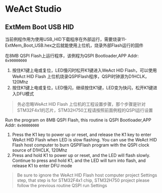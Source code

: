 # WeAct Studio

## ExtMem Boot USB HID

当前例程作用为使用USB_HID下载程序在外部运行，需要烧录11-ExtMem_Boot_USB.hex之后就能使用上位机，烧录外部Flash运行的固件

在8MB QSPI Flash上运行程序，该例程为QSPI Bootloader,APP Addr: `0x90000000`

1. 按住K1键上电或复位，LED慢闪时松开K1键进入WeAct HID Flash，可以使用WeAct HID Flash 上位机烧录QSPIFlash程序，QSPI时钟源为D1HCLK，120Mhz
2. 按住K1键上电或复位，LED慢闪，继续按住K1键，LED变为快闪，松开K1键进入DFU模式

> 务必忽略WeAct HID Flash 上位机的工程设置步骤，那个步骤是针对STM32F4x1的芯片，STM32H750工程请按照前面例程的QSPI运行设置

Run the program on 8MB QSPI Flash, this routine is QSPI Bootloader,APP Addr: `0x90000000`

1. Press the K1 key to power up or reset, and release the K1 key to enter WeAct HID Flash when LED is slow flashing. You can use the WeAct HID Flash host computer to burn QSPIFlash program with the QSPI clock source of D1HCLK, 120Mhz
2. Press and hold K1 to power up or reset, and the LED will flash slowly. Continue to press and hold K1, and the LED will turn into flash, and release K1 to enter DFU mode

> Be sure to ignore the WeAct HID Flash host computer project Settings step, that step is for STM32F4x1 chip, STM32H750 project please follow the previous routine QSPI run Settings